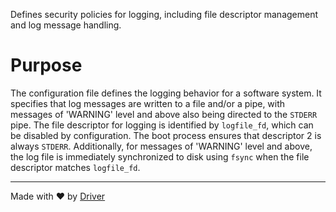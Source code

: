<!--------------------------------------------------------------------------------->
<!-- IMPORTANT: This file is auto-generated by Driver (https://driver.ai). -------->
<!-- Manual edits may be overwritten on future commits. --------------------------->
<!--------------------------------------------------------------------------------->

Defines security policies for logging, including file descriptor management and log message handling.

# Purpose
The configuration file defines the logging behavior for a software system. It specifies that log messages are written to a file and/or a pipe, with messages of 'WARNING' level and above also being directed to the `STDERR` pipe. The file descriptor for logging is identified by `logfile_fd`, which can be disabled by configuration. The boot process ensures that descriptor 2 is always `STDERR`. Additionally, for messages of 'WARNING' level and above, the log file is immediately synchronized to disk using `fsync` when the file descriptor matches `logfile_fd`.

---
Made with ❤️ by [Driver](https://www.driver.ai/)